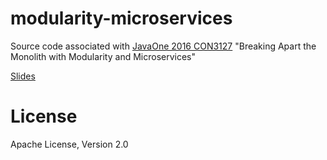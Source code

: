 # modularity-microservices
Source code associated with [JavaOne 2016 CON3127](https://oracle.rainfocus.com/scripts/catalog/oow16.jsp?event=javaone&search=CON3127&search.event=javaone) "Breaking Apart the Monolith with Modularity and Microservices"

[Slides](https://static.rainfocus.com/oracle/oow16/sess/1462665068986001cgec/ppt/CON3127-modularity.pdf)

# License

Apache License, Version 2.0
